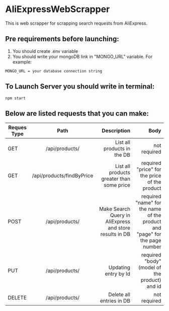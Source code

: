 # AliExpressWebScrapper

This is web scrapper for scrapping search requests from AliExpress.

## Pre requirements before launching:
1) You should create .env variable
2) You should write your mongoDB link in "MONGO_URL" variable. For example:
```
MONGO_URL = your database connection string
```

## To Launch Server you should write in terminal: 
```
npm start 
```

## Below are listed requests that you can make:

| Reques Type        | Path           | Description  | Body | 
| ------------- |:-------------:| -----:| -----:|
| GET      | /api/products/ | List all products in the DB | not required |
| GET | /api/products/findByPrice | List all products greater than some price | required "price" for the price of the product |
| POST | /api/products/ | Make Search Query in AliExpress and store results in DB| required "name" for the name of the product and "page" for the page number |
| PUT | /api/products/ | Updating entry by Id | required "body" (model of the product) and id | 
| DELETE | /api/products/      | Delete all entries in DB | not required | 


